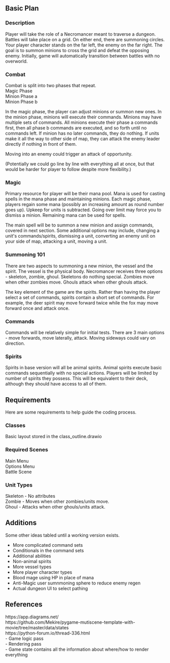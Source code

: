 <h2>Basic Plan</h2>

<h3>Description</h3>
Player will take the role of a Necromancer meant to traverse a dungeon.  Battles will take place on a grid.  On either end, there are summoning circles.  Your player character stands on the far left, the enemy on the far right.  The goal is to summon minions to cross the grid and defeat the opposing enemy.  Initially, game will automatically transition between battles with no overworld.<br>

<h3>Combat</h3>
Combat is split into two phases that repeat.<br>
Magic Phase<br>
Minion Phase a <br>
Minion Phase b<br>

In the magic phase, the player can adjust minions or summon new ones.  In the minion phase, minions will execute their commands.  Minions may have multiple sets of commands.  All minions execute their phase a commands first, then all phase b commands are executed, and so forth until no commands left.  If minion has no later commands, they do nothing.  If units make it all the way to other side of map, they can attack the enemy leader directly if nothing in front of them.<br>

Moving into an enemy could trigger an attack of opportunity.<br>

(Potentially we could go line by line with everything all at once, but that would be harder for player to follow despite more flexibility.)<br>

<h3>Magic</h3>
Primary resource for player will be their mana pool.  Mana is used for casting spells in the mana phase and maintaining minions.  Each magic phase, players regain some mana (possibly an increasing amount as round number goes up).  Upkeep for units is subtracted.  Going over limit may force you to dismiss a minion.  Remaining mana can be used for spells.

The main spell will be to summon a new minion and assign commands, covered in next section.  Some additional options may include, changing a unit's commands/spirits, dismissing a unit, converting an enemy unit on your side of map, attacking a unit, moving a unit.

<h3>Summoning 101</h3>
There are two aspects to summoning a new minion, the vessel and the spirit.  The vessel is the physical body.  Necromancer receives three options - skeleton, zombie, ghoul.  Skeletons do nothing special.  Zombies move when other zombies move.  Ghouls attack when other ghouls attack.

The key element of the game are the spirits.  Rather than having the player select a set of commands, spirits contain a short set of commands.  For example, the deer spirit may move forward twice while the fox may move forward once and attack once.

<h3>Commands</h3>
Commands will be relatively simple for initial tests.  There are 3 main options - move forwards, move laterally, attack.  Moving sideways could vary on direction.

<h3>Spirits</h3>
Spirits in base version will all be animal spirits.  Animal spirits execute basic commands sequentially with no special actions.  Players will be limited by number of spirits they possess.  This will be equivalent to their deck, although they should have access to all of them.


<h2>Requirements</h2>
Here are some requirements to help guide the coding process.<br>

<h3>Classes</h3>
Basic layout stored in the class_outline.drawio<br>

<h3>Required Scenes</h3>
Main Menu<br>
Options Menu<br>
Battle Scene<br>

<h3>Unit Types</h3>
Skeleton - No attributes<br>
Zombie - Moves when other zombies/units move.<br>
Ghoul - Attacks when other ghouls/units attack.<br>

<h2>Additions</h2>
Some other ideas tabled until a working version exists.<br>

- More complicated command sets <br>
- Conditionals in the command sets<br>
- Additional abilities<br>
- Non-animal spirits<br>
- More vessel types<br>
- More player character types<br>
- Blood mage using HP in place of mana<br>
- Anti-Magic user sumnmoning sphere to reduce enemy regen<br>
- Actual dungeon UI to select pathing<br>

<h2>References</h2>
https://app.diagrams.net/<br>
https://github.com/Mekire/pygame-mutiscene-template-with-movie/tree/master/data/states<br>
https://python-forum.io/thread-336.html<br>
- Game logic pass<br>
- Rendering pass<br>
- Game state contains all the information about where/how to render everything<br>